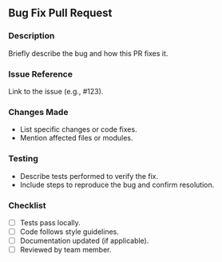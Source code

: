## Bug Fix Pull Request

### Description
Briefly describe the bug and how this PR fixes it.

### Issue Reference
Link to the issue (e.g., #123).

### Changes Made
- List specific changes or code fixes.
- Mention affected files or modules.

### Testing
- Describe tests performed to verify the fix.
- Include steps to reproduce the bug and confirm resolution.

### Checklist
- [ ] Tests pass locally.
- [ ] Code follows style guidelines.
- [ ] Documentation updated (if applicable).
- [ ] Reviewed by team member.